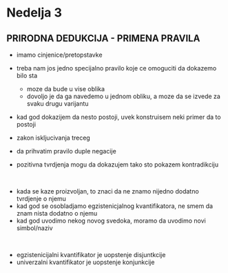 # Nedelja 3
## PRIRODNA DEDUKCIJA - PRIMENA PRAVILA


- imamo cinjenice/pretopstavke
- treba nam jos jedno specijalno pravilo koje ce omoguciti da dokazemo bilo sta
	- moze da bude u vise oblika
	- dovoljo je da ga navedemo u jednom obliku, a moze da se izvede za svaku drugu varijantu 

- kad god dokazijem da nesto postoji, uvek konstruisem neki primer da to postoji

- zakon iskljucivanja treceg 
- da prihvatim pravilo duple negacije 
- pozitivna tvrdjenja mogu da dokazujem tako sto pokazem kontradikciju

<br>

- kada se kaze proizvoljan, to znaci da ne znamo nijedno dodatno tvrdjenje o njemu
- kad god se osobladjamo egzistenicjalnog kvantifikatora, ne smem da znam nista dodatno o njemu
- kad god uvodimo nekog novog svedoka, moramo da uvodimo novi simbol/naziv

<br>

- egzistenicijalni kvantifikator je uopstenje disjuntkcije
- univerzalni kvantifikator je uopstenje konjunkcije 
